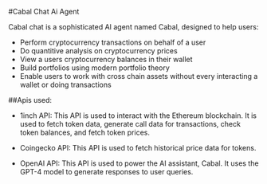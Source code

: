 #Cabal Chat Ai Agent

Cabal chat is a sophisticated AI agent named Cabal, designed to help users:

- Perform cryptocurrency transactions on behalf of a user
- Do quantitive analysis on cryptocurrency prices
- View a users cryptocurrency balances in their wallet
- Build portfolios using modern portfolio theory
- Enable users to work with cross chain assets without every interacting a wallet or doing transactions

##Apis used:

- 1inch API: This API is used to interact with the Ethereum blockchain. It is used to fetch token data, generate call data for transactions, check token balances, and fetch token prices.

- Coingecko API: This API is used to fetch historical price data for tokens.

- OpenAI API: This API is used to power the AI assistant, Cabal. It uses the GPT-4 model to generate responses to user queries.
